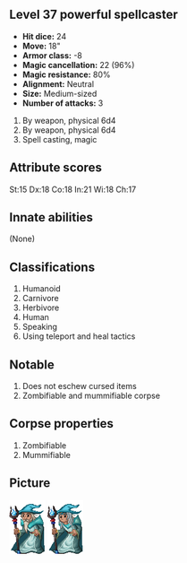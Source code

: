 ## Level 37 powerful spellcaster

- **Hit dice:** 24
- **Move:** 18"
- **Armor class:** -8
- **Magic cancellation:** 22 (96%)
- **Magic resistance:** 80%
- **Alignment:** Neutral
- **Size:** Medium-sized
- **Number of attacks:** 3
1. By weapon, physical 6d4
2. By weapon, physical 6d4
3. Spell casting, magic

## Attribute scores

St:15 Dx:18 Co:18 In:21 Wi:18 Ch:17

## Innate abilities

(None)

## Classifications

1. Humanoid
2. Carnivore
3. Herbivore
4. Human
5. Speaking
6. Using teleport and heal tactics

## Notable

1. Does not eschew cursed items
2. Zombifiable and mummifiable corpse

## Corpse properties

1. Zombifiable
2. Mummifiable

## Picture

![Archmage](https://github.com/hyvanmielenpelit/GnollHackTileSet/blob/main/Monsters/archmage/archmage.png?raw=true) ![Archmage](https://github.com/hyvanmielenpelit/GnollHackTileSet/blob/main/Monsters/archmage/archmage_female.png?raw=true)
